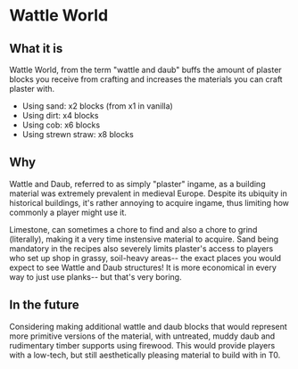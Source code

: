 # Wattle World

## What it is
Wattle World, from the term "wattle and daub" buffs the amount of plaster blocks you receive from crafting and increases the materials you can craft plaster with.
- Using sand: x2 blocks (from x1 in vanilla)
- Using dirt: x4 blocks
- Using cob: x6 blocks
- Using strewn straw: x8 blocks

## Why
Wattle and Daub, referred to as simply "plaster" ingame, as a building material was extremely prevalent in medieval Europe. Despite its ubiquity in historical buildings, it's rather annoying to acquire ingame, thus limiting how commonly a player might use it. 

Limestone, can sometimes a chore to find and also a chore to grind (literally), making it a very time instensive material to acquire. Sand being mandatory in the recipes also severely limits plaster's access to players who set up shop in grassy, soil-heavy areas-- the exact places you would expect to see Wattle and Daub structures! It is more economical in every way to just use planks-- but that's very boring.

## In the future
Considering making additional wattle and daub blocks that would represent more primitive versions of the material, with untreated, muddy daub and rudimentary timber supports using firewood. This would provide players with a low-tech, but still aesthetically pleasing material to build with in T0.
